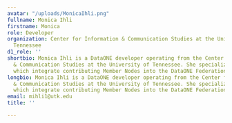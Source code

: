 ```yaml
---
avatar: "/uploads/MonicaIhli.png"
fullname: Monica Ihli
firstname: Monica
role: Developer
organization: Center for Information & Communication Studies at the University of
  Tennessee
d1_role: ''
shortbio: Monica Ihli is a DataONE developer operating from the Center for Information
  & Communication Studies at the University of Tennessee. She specializes in the systems
  which integrate contributing Member Nodes into the DataONE Federation.
longbio: Monica Ihli is a DataONE developer operating from the Center for Information
  & Communication Studies at the University of Tennessee. She specializes in the systems
  which integrate contributing Member Nodes into the DataONE Federation.
email: mihli1@utk.edu
title: ''

---
```

